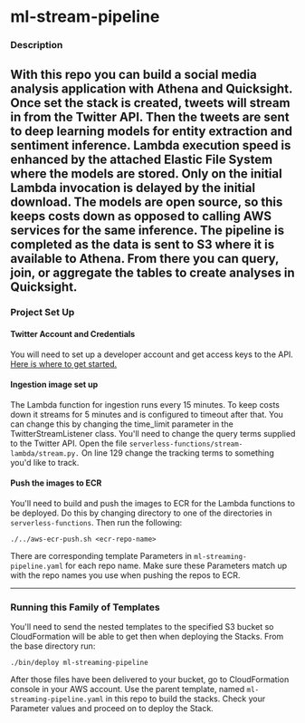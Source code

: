 # ml-stream-pipeline
### Description
With this repo you can build a social media analysis application with Athena and Quicksight. 
Once set the stack is created, tweets will stream in from the Twitter API. Then  the tweets
are sent to deep learning models for entity extraction and sentiment inference. Lambda execution speed is enhanced
by the attached Elastic File System where the models are stored. Only on the initial 
Lambda invocation is delayed by the initial download. The models are open source, so this
keeps costs down as opposed to calling AWS services for the same inference. The pipeline is 
completed as the data is sent to S3 where it is available to Athena. From there you can 
query, join, or aggregate the tables to create analyses in Quicksight.  
---
### Project Set Up
#### Twitter Account and Credentials
You will need to set up a developer account and get access keys to the API. 
[Here is where to get started.](https://developer.twitter.com/en/docs/twitter-api/getting-started/about-twitter-api)

#### Ingestion image set up
The Lambda function for ingestion runs every 15 minutes. To keep costs down it
streams for 5 minutes and is configured to timeout after that. You can change this by
changing the time_limit parameter in the TwitterStreamListener class. 
You'll need to change the query terms supplied to the Twitter API. Open the
file `serverless-functions/stream-lambda/stream.py.` On line 129 change
the tracking terms to something you'd like to track.


#### Push the images to ECR 
You'll need to build and push the images to ECR for the Lambda functions to be deployed. 
Do this by changing directory to one of the directories in `serverless-functions`. Then
run the following:

`./../aws-ecr-push.sh <ecr-repo-name>`

There are corresponding template Parameters in `ml-streaming-pipeline.yaml` for each repo name. 
Make sure these Parameters match up with the repo names you use when pushing the repos to ECR.

---
### Running this Family of Templates
You'll need to send the nested templates to the specified S3 bucket so CloudFormation 
will be able to get then when deploying the Stacks. From the base directory run:

`./bin/deploy ml-streaming-pipeline`

After those files have been delivered to your bucket, go to CloudFormation console in your AWS account. 
Use the parent template, named `ml-streaming-pipeline.yaml` in this repo to build the stacks. Check your 
Parameter values and proceed on to deploy the Stack. 
